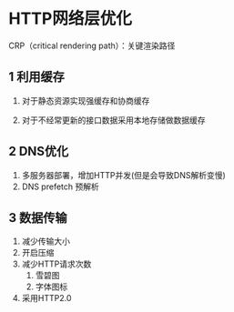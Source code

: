 # HTTP网络层优化

CRP（critical rendering path）：关键渲染路径

## 1 利用缓存

1. 对于静态资源实现强缓存和协商缓存

2. 对于不经常更新的接口数据采用本地存储做数据缓存



## 2 DNS优化

1. 多服务器部署，增加HTTP并发(但是会导致DNS解析变慢)
2. DNS prefetch 预解析



## 3 数据传输

1. 减少传输大小
2. 开启压缩
3. 减少HTTP请求次数
   1. 雪碧图
   2. 字体图标
4. 采用HTTP2.0